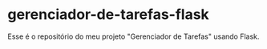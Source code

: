 # gerenciador-de-tarefas-flask
Esse é o repositório do meu projeto "Gerenciador de Tarefas" usando Flask.
